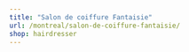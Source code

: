 ```yaml
---
title: "Salon de coiffure Fantaisie"
url: /montreal/salon-de-coiffure-fantaisie/
shop: hairdresser
---
```

